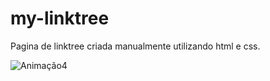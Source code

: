 # my-linktree
 Pagina de linktree criada manualmente utilizando html e css.
 
![Animação4](https://user-images.githubusercontent.com/81039247/156952699-f8b46e64-5e63-4fff-beca-ad752a785cd3.gif)
